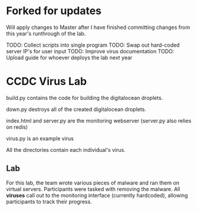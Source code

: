 
# Forked for updates
Will apply changes to Master after I have finished committing changes from this year's runthrough of the lab.

TODO: Collect scripts into single program
TODO: Swap out hard-coded server IP's for user input
TODO: Improve virus documentation
TODO: Upload guide for whoever deploys the lab next year

# CCDC Virus Lab

build.py contains the code for building the digitalocean droplets. 

down.py destroys all of the created digitalocean droplets. 

index.html and server.py are the monitoring webserver (server.py also relies on redis)

virus.py is an example virus

All the directories contain each individual's virus. 


## Lab

For this lab, the team wrote various pieces of malware and ran them on virtual servers. Participants were tasked with removing the malware. All **viruses** call out to the monitoring interface (currently hardcoded), allowing participants to track their progress.
